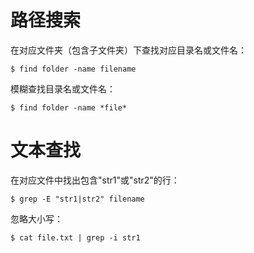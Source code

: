 
# 路径搜索

在对应文件夹（包含子文件夹）下查找对应目录名或文件名：
```
$ find folder -name filename
```

模糊查找目录名或文件名：
```
$ find folder -name *file*
```

# 文本查找

在对应文件中找出包含"str1"或"str2"的行：
```
$ grep -E "str1|str2" filename
```

忽略大小写：
```
$ cat file.txt | grep -i str1
```
